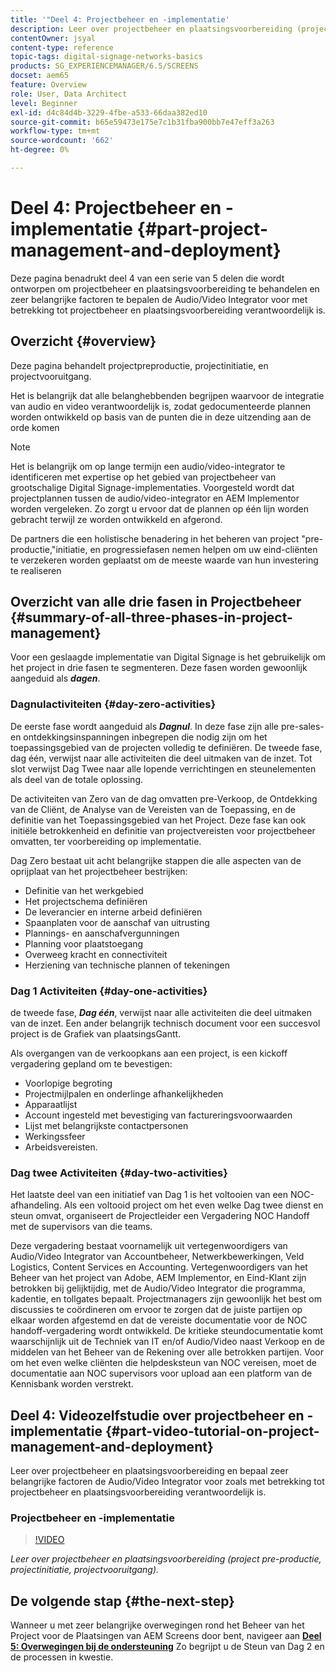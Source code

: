 ```yaml
---
title: '"Deel 4: Projectbeheer en -implementatie'
description: Leer over projectbeheer en plaatsingsvoorbereiding (project pre-productie, projectinitiatie, projectprogressie) voor AEM Screens.
contentOwner: jsyal
content-type: reference
topic-tags: digital-signage-networks-basics
products: SG_EXPERIENCEMANAGER/6.5/SCREENS
docset: aem65
feature: Overview
role: User, Data Architect
level: Beginner
exl-id: d4c84d4b-3229-4fbe-a533-66daa382ed10
source-git-commit: b65e59473e175e7c1b31fba900bb7e47eff3a263
workflow-type: tm+mt
source-wordcount: '662'
ht-degree: 0%

---
```


# Deel 4: Projectbeheer en -implementatie {#part-project-management-and-deployment}

Deze pagina benadrukt deel 4 van een serie van 5 delen die wordt ontworpen om projectbeheer en plaatsingsvoorbereiding te behandelen en zeer belangrijke factoren te bepalen de Audio/Video Integrator voor met betrekking tot projectbeheer en plaatsingsvoorbereiding verantwoordelijk is.

## Overzicht {#overview}

Deze pagina behandelt projectpreproductie, projectinitiatie, en projectvooruitgang.

Het is belangrijk dat alle belanghebbenden begrijpen waarvoor de integratie van audio en video verantwoordelijk is, zodat gedocumenteerde plannen worden ontwikkeld op basis van de punten die in deze uitzending aan de orde komen

>[!NOTE]
>
>Het is belangrijk om op lange termijn een audio/video-integrator te identificeren met expertise op het gebied van projectbeheer van grootschalige Digital Signage-implementaties. Voorgesteld wordt dat projectplannen tussen de audio/video-integrator en AEM Implementor worden vergeleken. Zo zorgt u ervoor dat de plannen op één lijn worden gebracht terwijl ze worden ontwikkeld en afgerond.
>
>De partners die een holistische benadering in het beheren van project &quot;pre-productie,&quot;initiatie, en progressiefasen nemen helpen om uw eind-cliënten te verzekeren worden geplaatst om de meeste waarde van hun investering te realiseren

## Overzicht van alle drie fasen in Projectbeheer {#summary-of-all-three-phases-in-project-management}

Voor een geslaagde implementatie van Digital Signage is het gebruikelijk om het project in drie fasen te segmenteren. Deze fasen worden gewoonlijk aangeduid als ***dagen***.

### Dagnulactiviteiten {#day-zero-activities}

De eerste fase wordt aangeduid als ***Dagnul***. In deze fase zijn alle pre-sales- en ontdekkingsinspanningen inbegrepen die nodig zijn om het toepassingsgebied van de projecten volledig te definiëren. De tweede fase, dag één, verwijst naar alle activiteiten die deel uitmaken van de inzet. Tot slot verwijst Dag Twee naar alle lopende verrichtingen en steunelementen als deel van de totale oplossing.

De activiteiten van Zero van de dag omvatten pre-Verkoop, de Ontdekking van de Cliënt, de Analyse van de Vereisten van de Toepassing, en de definitie van het Toepassingsgebied van het Project. Deze fase kan ook initiële betrokkenheid en definitie van projectvereisten voor projectbeheer omvatten, ter voorbereiding op implementatie.

Dag Zero bestaat uit acht belangrijke stappen die alle aspecten van de oprijplaat van het projectbeheer bestrijken:

* Definitie van het werkgebied
* Het projectschema definiëren
* De leverancier en interne arbeid definiëren
* Spaanplaten voor de aanschaf van uitrusting
* Plannings- en aanschafvergunningen
* Planning voor plaatstoegang
* Overweeg kracht en connectiviteit
* Herziening van technische plannen of tekeningen

### Dag 1 Activiteiten {#day-one-activities}

de tweede fase, ***Dag één***, verwijst naar alle activiteiten die deel uitmaken van de inzet. Een ander belangrijk technisch document voor een succesvol project is de Grafiek van plaatsingsGantt.

Als overgangen van de verkoopkans aan een project, is een kickoff vergadering gepland om te bevestigen:

* Voorlopige begroting
* Projectmijlpalen en onderlinge afhankelijkheden
* Apparaatlijst
* Account ingesteld met bevestiging van factureringsvoorwaarden
* Lijst met belangrijkste contactpersonen
* Werkingssfeer
* Arbeidsvereisten.

### Dag twee Activiteiten {#day-two-activities}

Het laatste deel van een initiatief van Dag 1 is het voltooien van een NOC-afhandeling. Als een voltooid project om het even welke Dag twee dienst en steun omvat, organiseert de Projectleider een Vergadering NOC Handoff met de supervisors van die teams.

Deze vergadering bestaat voornamelijk uit vertegenwoordigers van Audio/Video Integrator van Accountbeheer, Netwerkbewerkingen, Veld Logistics, Content Services en Accounting. Vertegenwoordigers van het Beheer van het project van Adobe, AEM Implementor, en Eind-Klant zijn betrokken bij gelijktijdig, met de Audio/Video Integrator die programma, kadentie, en tollgates bepaalt. Projectmanagers zijn gewoonlijk het best om discussies te coördineren om ervoor te zorgen dat de juiste partijen op elkaar worden afgestemd en dat de vereiste documentatie voor de NOC handoff-vergadering wordt ontwikkeld. De kritieke steundocumentatie komt waarschijnlijk uit de Techniek van IT en/of Audio/Video naast Verkoop en de middelen van het Beheer van de Rekening over alle betrokken partijen. Voor om het even welke cliënten die helpdesksteun van NOC vereisen, moet de documentatie aan NOC supervisors voor upload aan een platform van de Kennisbank worden verstrekt.

## Deel 4: Videozelfstudie over projectbeheer en -implementatie {#part-video-tutorial-on-project-management-and-deployment}

Leer over projectbeheer en plaatsingsvoorbereiding en bepaal zeer belangrijke factoren de Audio/Video Integrator voor zoals met betrekking tot projectbeheer en plaatsingsvoorbereiding verantwoordelijk is.

### Projectbeheer en -implementatie

>[!VIDEO](https://video.tv.adobe.com/v/28408)

*Leer over projectbeheer en plaatsingsvoorbereiding (project pre-productie, projectinitiatie, projectvooruitgang).*

## De volgende stap {#the-next-step}

Wanneer u met zeer belangrijke overwegingen rond het Beheer van het Project voor de Plaatsingen van AEM Screens door bent, navigeer aan **[Deel 5: Overwegingen bij de ondersteuning](support-considerations.md)** Zo begrijpt u de Steun van Dag 2 en de processen in kwestie.

